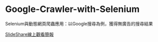 # Google-Crawler-with-Selenium
Selenium與動態網頁爬蟲應用：以Google搜尋為例，獲得無廣告的搜尋結果

[SlideShare線上觀看簡報](https://www.slideshare.net/YanweiLiu1/selenium-235141826)
